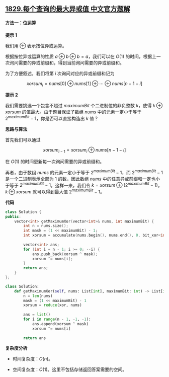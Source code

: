 ## [1829.每个查询的最大异或值 中文官方题解](https://leetcode.cn/problems/maximum-xor-for-each-query/solutions/100000/mei-ge-cha-xun-de-zui-da-yi-huo-zhi-by-l-haol)

#### 方法一：位运算

**提示 $1$**

我们用 $\oplus$ 表示按位异或运算。

根据按位异或运算的性质 $a \oplus b \oplus b = a$，我们可以在 $O(1)$ 的时间，根据上一次询问需要的异或前缀和，得到当前询问需要的异或前缀和。

为了方便叙述，我们将第 $i$ 次询问对应的异或前缀和记为

$$
\textit{xorsum}_i = \textit{nums}[0] \oplus \textit{nums}[1] \oplus \cdots \oplus \textit{nums}[n-1-i]
$$

**提示 $2$**

我们需要挑选一个包含不超过 $\textit{maximumBit}$ 个二进制位的非负整数 $k$，使得 $k \oplus \textit{xorsum}$ 的值最大。由于题目保证了数组 $\textit{nums}$ 中的元素一定小于等于 $2^\textit{maximumBit} - 1$，你是否可以直接构造出 $k$ 值？

**思路与算法**

首先我们可以通过

$$
\textit{xorsum}_{i-1} = \textit{xorsum}_i \oplus \textit{nums}[n-1-i]
$$

在 $O(1)$ 的时间更新每一次询问需要的异或前缀和。

再者，由于数组 $\textit{nums}$ 的元素一定小于等于 $2^\textit{maximumBit} - 1$，而 $2^\textit{maximumBit} - 1$ 是一个二进制表示全部为 $1$ 的数，因此数组 $\textit{nums}$ 中的任意异或前缀和一定也小于等于 $2^\textit{maximumBit} - 1$。这样一来，我们令 $k = \textit{xorsum} \oplus (2^\textit{maximumBit} - 1)$，$k \oplus \textit{xorsum}$ 就可以得到最大值 $2^\textit{maximumBit} - 1$。

**代码**

```C++ [sol1-C++]
class Solution {
public:
    vector<int> getMaximumXor(vector<int>& nums, int maximumBit) {
        int n = nums.size();
        int mask = (1 << maximumBit) - 1;
        int xorsum = accumulate(nums.begin(), nums.end(), 0, bit_xor<int>());
        
        vector<int> ans;
        for (int i = n - 1; i >= 0; --i) {
            ans.push_back(xorsum ^ mask);
            xorsum ^= nums[i];
        }
        return ans;
    }
};
```

```Python [sol1-Python3]
class Solution:
    def getMaximumXor(self, nums: List[int], maximumBit: int) -> List[int]:
        n = len(nums)
        mask = (1 << maximumBit) - 1
        xorsum = reduce(xor, nums)
        
        ans = list()
        for i in range(n - 1, -1, -1):
            ans.append(xorsum ^ mask)
            xorsum ^= nums[i]
        
        return ans
```

**复杂度分析**

- 时间复杂度：$O(n)$。

- 空间复杂度：$O(1)$。这里不包括存储返回答案需要的空间。